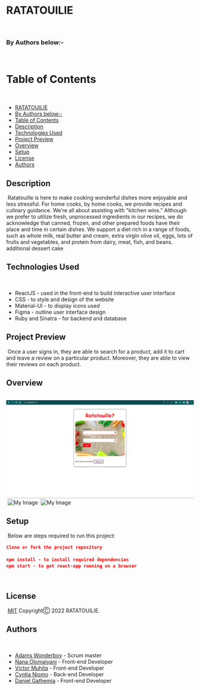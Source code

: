 # RATATOUILIE
​
### By Authors below:-
​
# Table of Contents
​
  - [RATATOUILIE](#RATATOUILIE)
  - [By Authors below:-](#authors)
  - [Table of Contents](#table-of-contents)
  - [Description](#description)
  - [Technologies Used](#technologies-used)
  - [Project Preview](#project-preview)
  - [Overview](#overview)
  - [Setup](#setup)
  - [License](#license)
  - [Authors](#authors)
​
## Description
​
Ratatouille is here to make cooking wonderful dishes more enjoyable and less stressful. For home cooks, by home cooks, we provide recipes and culinary guidance. We're all about assisting with "kitchen wins." Although we prefer to utilize fresh, unprocessed ingredients in our recipes, we do acknowledge that canned, frozen, and other prepared foods have their place and time in certain dishes. We support a diet rich in a range of foods, such as whole milk, real butter and cream, extra virgin olive oil, eggs, lots of fruits and vegetables, and protein from dairy, meat, fish, and beans. additional dessert cake
​
## Technologies Used
​
- ReactJS - used in the front-end to build interactive user interface
- CSS - to style and design of the website
- Material-UI - to display icons used
- Figma - outline user interface design
- Ruby and Sinatra -  for backend and database
​
## Project Preview
​
Once a user signs in, they are able to search for a product, add it to cart and leave a review on a particular product. Moreover, they are able to view their reviews on each product.
​
## Overview
​
![My Image](./images/Login.png)
​
![My Image](./images/LandingPage.png)
​
![My Image](./images/Footer.png)
​
## Setup
​
Below are steps required to run this project:
​
```json
Clone or fork the project repository
​
npm install - to install required dependencies
npm start - to get react-app running on a browser
```
​
## License
​
[MIT](https://choosealicense.com/licenses/mit/) CopyrightⒸ 2022 RATATOUILIE.
​
## Authors
​
- [Adams Wonderboy](https://github.com/adamswonder) - Scrum master
- [Nana Olomaiyani](https://github.com/olomaiyani) - Front-end Developer
- [Victor Muhita](https://github.com/Vicstudentwatch) - Front-end Developer
- [Cyntia Njomo](https://github.com/CynthiaNgoiri) - Back-end Developer
- [Daniel Gathemia]() - Front-end Developer 